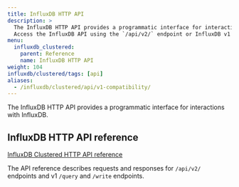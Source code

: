 ```yaml
---
title: InfluxDB HTTP API
description: >
  The InfluxDB HTTP API provides a programmatic interface for interactions with InfluxDB.
  Access the InfluxDB API using the `/api/v2/` endpoint or InfluxDB v1 endpoints.
menu:
  influxdb_clustered:
    parent: Reference
    name: InfluxDB HTTP API
weight: 104
influxdb/clustered/tags: [api]
aliases:
  - /influxdb/clustered/api/v1-compatibility/
---
```


The InfluxDB HTTP API provides a programmatic interface for interactions with InfluxDB.

## InfluxDB HTTP API reference

<a class="btn" href="/influxdb/clustered/api/">InfluxDB Clustered HTTP API reference</a>

The API reference describes requests and responses for `/api/v2/` endpoints and v1 `/query` and `/write` endpoints.